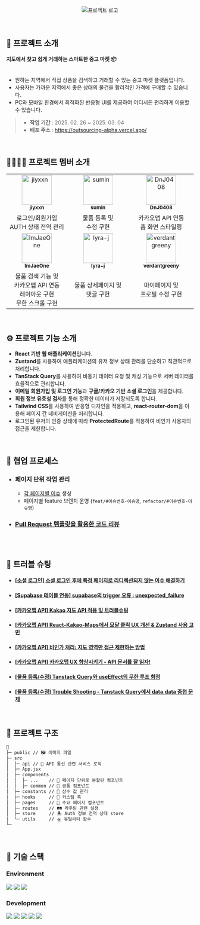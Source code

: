 <div align="center">
  <img alt="프로젝트 로고" src="https://github.com/user-attachments/assets/85cb0b03-8b7f-47e2-a5a1-6352accb0918" />
</div>


<br>
<br>

## 💬 프로젝트 소개
**지도에서 찾고 쉽게 거래하는 스마트한 중고 마켓 📦**
<br><br>
- 원하는 지역에서 직접 상품을 검색하고 거래할 수 있는 중고 마켓 플랫폼입니다.
- 사용자는 가까운 지역에서 좋은 상태의 물건을 합리적인 가격에 구매할 수 있습니다.
- PC와 모바일 환경에서 최적화된 반응형 UI를 제공하여 어디서든 편리하게 이용할 수 있습니다.
 

> - **작업 기간** : 2025. 02. 26 ~ 2025. 03. 04
> - **배포 주소** : https://outsourcing-alpha.vercel.app/

<br />


## 👩‍👩‍👧‍👧 프로젝트 멤버 소개
<table>
  <tbody>
    <tr>
      <td align="center">
        <a href="https://github.com/jiyxxn">
        <img src="https://github.com/jiyxxn.png" width="80" alt="jiyxxn"/>
        <br />
        <sub><b>jiyxxn</b></sub>
        </a>
        <br />
      </td>
      <td align="center">
        <a href="https://github.com/sum529-create">
        <img src="https://github.com/user-attachments/assets/4c61a308-f824-4e34-8c0c-d8ac45adbd8b" width="80"  alt="sumin"/>
        <br />
        <sub><b>sumin</b></sub>
        </a>
        <br />
      </td>
      <td align="center">
        <a href="https://github.com/DnJ0408">
        <img src="https://github.com/DnJ0408.png" width="80" alt="DnJ0408"/>
        <br />
        <sub><b>DnJ0408</b></sub>
        </a>
        <br />
      </td>
    </tr>
    <tr>
      <td width="300px" align="center">
        로그인/회원가입
        <br>AUTH 상태 전역 관리
      </td>
      <td width="300px" align="center">
        물품 등록 및
        <br>수정 구현
      </td>
      <td width="300px" align="center">
        카카오맵 API 연동
        <br>홈 화면 스타일링
      </td>       
    </tr>
    <tr>
      <td align="center">
        <a href="https://github.com/ImJaeOne">
        <img src="https://github.com/ImJaeOne.png" width="80" alt="ImJaeOne"/>
        <br />
        <sub><b>ImJaeOne</b></sub>
        </a>
        <br />
      </td>
      <td align="center">
        <a href="https://github.com/lyra-j">
        <img src="https://github.com/lyra-j.png" width="80" alt="lyra-j"/>
        <br />
        <sub><b>lyra-j</b></sub>
        </a>
        <br />
      </td>   
      <td align="center">
        <a href="https://github.com/verdantgreeny">
        <img src="https://github.com/verdantgreeny.png" width="80" alt="verdantgreeny"/>
        <br />
        <sub><b>verdantgreeny</b></sub>
        </a>
        <br />
      </td>        
    </tr>    
    <tr>
      <td width="300px" align="center">
        물품 검색 기능 및
        <br>카카오맵 API 연동
        <br>레이아웃 구현
        <br>무한 스크롤 구현
      </td>
      <td width="300px" align="center">
        물품 상세페이지 및
        <br>댓글 구현
      </td> 
      <td width="300px" align="center">
        마이페이지 및
        <br>프로필 수정 구현
      </td>       
    </tr>
  </tbody>
</table>

<br />

## ⚙ 프로젝트 기능 소개
- **React 기반 웹 애플리케이션**입니다.
- **Zustand**를 사용하여 애플리케이션의 유저 정보 상태 관리를 단순하고 직관적으로 처리합니다.
- **TanStack Query**를 사용하여 비동기 데이터 요청 및 캐싱 기능으로 서버 데이터를 효율적으로 관리합니다.
- **이메일 회원가입 및 로그인 기능**과 **구글/카카오 기반 소셜 로그인**을 제공합니다.
- **회원 정보 유효성 검사**를 통해 정확한 데이터가 저장되도록 합니다.
- **Tailwind CSS**를 사용하여 반응형 디자인을 적용하고, **react-router-dom**을 이용해 페이지 간 네비게이션을 처리합니다.
- 로그인된 유저의 인증 상태에 따라 **ProtectedRoute**를 적용하여 비인가 사용자의 접근을 제한합니다.

<br>

## 🔗 협업 프로세스
- ### 페이지 단위 작업 관리
  - [각 페이지별 이슈](https://github.com/ImJaeOne/green-deal/issues) 생성
  - 페이지별 feature 브랜치 운영 (`feat/#이슈번호-이슈명`, `refactor/#이슈번호-이슈명`)
- ### [Pull Request 템플릿을 활용한 코드 리뷰](https://github.com/ImJaeOne/green-deal/pulls?q=is%3Apr+is%3Aclosed)

<br><br>

## 🚀 트러블 슈팅
- #### [[소셜 로그인] 소셜 로그인 후에 특정 페이지로 리디렉션되지 않는 이슈 해결하기](https://velog.io/@jiyunk/소셜-로그인-후에-특정-페이지로-리디렉션되지-않는-이슈-해결하기)
- #### [[Supabase 테이블 연동] supabase의 trigger 오류 : unexpected_failure](https://velog.io/@jiyunk/supabase%EC%9D%98-trigger-%EC%98%A4%EB%A5%98-unexpectedfailure)
- #### [[카카오맵 API] Kakao 지도 API 적용 및 트러블슈팅](https://debnjin.tistory.com/98)
- #### [[카카오맵 API] React-Kakao-Maps에서 모달 클릭 UX 개선 & Zustand 사용 고민](https://debnjin.tistory.com/99)
- #### [[카카오맵 API] 비인가 처리: 지도 영역만 접근 제한하는 방법](https://debnjin.tistory.com/100)
- #### [[카카오맵 API] 카카오맵 UX 향상시키기 - API 문서를 잘 읽자!](https://dlawi0108.tistory.com/71)
- #### [[물품 등록/수정] Tanstack Query와 useEffect의 무한 루프 함정](https://velog.io/@sum529/Trouble-Shooting-Tanstack-Query와-useEffect의-무한-루프-함정)
- #### [[물품 등록/수정] Trouble Shooting - Tanstack Query에서 data.data 중첩 문제](https://velog.io/@sum529/Trouble-Shooting-Tanstack-Query에서-data.data-중첩-문제)


<br />

## 📁 프로젝트 구조
```markdown
📁
├─ public // 🖼 이미지 파일
├─ src
│  ├─ api // 🚧 API 통신 관련 서비스 로직
│  ├─ App.jsx
│  ├─ components
│  │  ├─ ...    // 💾 페이지 단위로 분할된 컴포넌트
│  │  ├─ common // 🧩 공통 컴포넌트
│  ├─ constants // 📌 상수 값 관리
│  ├─ hooks     // 🔧 커스텀 훅
│  ├─ pages     // 📄 주요 페이지 컴포넌트
│  ├─ routes    // 🛤 라우팅 관련 설정
│  ├─ store     // 🏝 Auth 정보 전역 상태 store
│  └─ utils     // 🛸 유틸리티 함수
└─ 
```

<br />

## 🧶 기술 스택
<div align="left">

### Environment
<img src="https://img.shields.io/badge/Visual_Studio_Code-007ACC?style=for-the-badge&logo=https://upload.wikimedia.org/wikipedia/commons/a/a7/Visual_Studio_Code_1.35_icon.svg&logoColor=white" />
<img src="https://img.shields.io/badge/Git-F05032?style=for-the-badge&logo=git&logoColor=white" />
<img src="https://img.shields.io/badge/GitHub-181717?style=for-the-badge&logo=github&logoColor=white" />
<br>

### Development
<img src="https://img.shields.io/badge/React-61DAFB?style=for-the-badge&logo=React&logoColor=black"/>
<img src="https://img.shields.io/badge/JavaScript-F7DF1E?style=for-the-badge&logo=JavaScript&logoColor=white"/>
<img src="https://img.shields.io/badge/Tanstackquery-FF4154?style=for-the-badge&logo=reactquery&logoColor=white">
<img src="https://img.shields.io/badge/Zustand-82612C?style=for-the-badge&logo=&logoColor=white">      
<img src="https://img.shields.io/badge/Tailwind CSS-06B6D4?style=for-the-badge&amp;logo=Tailwind CSS&amp;logoColor=white">

</div>

